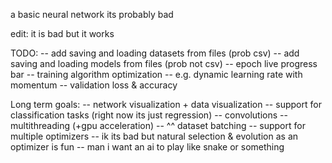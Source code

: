 a basic neural network
its probably bad

edit: it is bad but it works

TODO:
    -- add saving and loading datasets from files (prob csv)
    -- add saving and loading models from files (prob not csv)
    -- epoch live progress bar
    -- training algorithm optimization
    -- e.g. dynamic learning rate with momentum
    -- validation loss & accuracy

Long term goals: 
    -- network visualization + data visualization
    -- support for classification tasks (right now its just regression)
    -- convolutions
    -- multithreading (+gpu acceleration)
    -- ^^ dataset batching
    -- support for multiple optimizers
    -- ik its bad but natural selection & evolution as an optimizer is fun
    -- man i want an ai to play like snake or something
